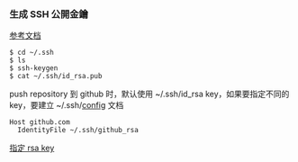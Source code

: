 ### 生成 SSH 公開金鑰

[参考文档](https://git-scm.com/book/zh-tw/v1/%E4%BC%BA%E6%9C%8D%E5%99%A8%E4%B8%8A%E7%9A%84-Git-%E7%94%9F%E6%88%90-SSH-%E5%85%AC%E9%96%8B%E9%87%91%E9%91%B0)

```
$ cd ~/.ssh
$ ls
$ ssh-keygen
$ cat ~/.ssh/id_rsa.pub
```

push repository 到 github 时，默认使用 ~/.ssh/id_rsa key，如果要指定不同的 key，要建立 ~/.ssh/[config](config) 文档
```
Host github.com
  IdentityFile ~/.ssh/github_rsa
```

[指定 rsa key](http://stackoverflow.com/questions/4565700/specify-private-ssh-key-to-use-when-executing-shell-command-with-or-without-ruby)
